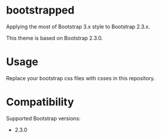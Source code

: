 bootstrapped
============

Applying the most of Bootstrap 3.x style to Bootstrap 2.3.x.

This theme is based on Bootstrap 2.3.0.


Usage
============

Replace your bootstrap css files with csses in this repository.


Compatibility
============


Supported Bootstrap versions:

* 2.3.0
